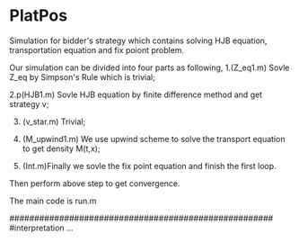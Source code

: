 # PlatPos
Simulation for bidder's strategy which contains solving HJB equation, transportation equation and fix poiont problem.

Our simulation can be divided into four parts as following,
1.(Z_eq1.m) Sovle Z_eq by Simpson's Rule which is trivial;

2.p(HJB1.m) Sovle HJB equation by finite difference method and get strategy v;

3. (v_star.m) Trivial;

4. (M_upwind1.m) We use upwind scheme to solve the transport equation to get density M(t,x);

5. (Int.m)Finally we sovle the fix point equation and finish the first loop.

Then perform above step to get convergence.

The main code is run.m


#####################################################
#interpretation
...
